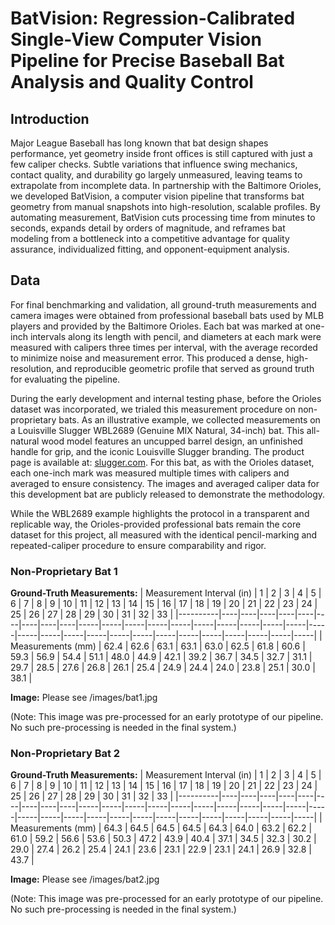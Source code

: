 # BatVision: Regression-Calibrated Single-View Computer Vision Pipeline for Precise Baseball Bat Analysis and Quality Control

## Introduction

Major League Baseball has long known that bat design shapes performance, yet geometry inside front offices is still captured with just a few caliper checks. Subtle variations that influence swing mechanics, contact quality, and durability go largely unmeasured, leaving teams to extrapolate from incomplete data. In partnership with the Baltimore Orioles, we developed BatVision, a computer vision pipeline that transforms bat geometry from manual snapshots into high-resolution, scalable profiles. By automating measurement, BatVision cuts processing time from minutes to seconds, expands detail by orders of magnitude, and reframes bat modeling from a bottleneck into a competitive advantage for quality assurance, individualized fitting, and opponent-equipment analysis.


## Data

For final benchmarking and validation, all ground-truth measurements and camera images were obtained from professional baseball bats used by MLB players and provided by the Baltimore Orioles. Each bat was marked at one-inch intervals along its length with pencil, and diameters at each mark were measured with calipers three times per interval, with the average recorded to minimize noise and measurement error. This produced a dense, high-resolution, and reproducible geometric profile that served as ground truth for evaluating the pipeline.

During the early development and internal testing phase, before the Orioles dataset was incorporated, we trialed this measurement procedure on non-proprietary bats. As an illustrative example, we collected measurements on a Louisville Slugger WBL2689 (Genuine MIX Natural, 34-inch) bat. This all-natural wood model features an uncupped barrel design, an unfinished handle for grip, and the iconic Louisville Slugger branding. The product page is available at: [slugger.com](https://www.slugger.com/en-us/product/genuine-mix-natural-wbl2689?ef_id=CjwKCAjw_-3GBhAYEiwAjh9fUK_feS41eyZIyxvYTorBjdtwlIWU0bEgSLPkNzm0cHCjlAeYFFj9GxoC0KAQAvD_BwE:G:s&s_kwcid=AL!15981!3&utm_source=x&utm_medium=ps|shp|dy&utm_campaign=SEM_PMAX_SLUGGER_BTG_BASEBALL&cmpid=ps|shp|dy|x|SEM_PMAX_SLUGGER_BTG_BASEBALL|&gad_source=1&gad_campaignid=17190794525&gbraid=0AAAAADcc_XA4C2CmFkEYkt81jyUxw-b4f&gclid=CjwKCAjw_-3GBhAYEiwAjh9fUK_feS41eyZIyxvYTorBjdtwlIWU0bEgSLPkNzm0cHCjlAeYFFj9GxoC0KAQAvD_BwE
).
For this bat, as with the Orioles dataset, each one-inch mark was measured multiple times with calipers and averaged to ensure consistency. The images and averaged caliper data for this development bat are publicly released to demonstrate the methodology.

While the WBL2689 example highlights the protocol in a transparent and replicable way, the Orioles-provided professional bats remain the core dataset for this project, all measured with the identical pencil-marking and repeated-caliper procedure to ensure comparability and rigor.

### Non-Proprietary Bat 1
**Ground-Truth Measurements:**
| Measurement Interval (in) | 1 | 2 | 3 | 4 | 5 | 6 | 7 | 8 | 9 | 10 | 11 | 12 | 13 | 14 | 15 | 16 | 17 | 18 | 19 | 20 | 21 | 22 | 23 | 24 | 25 | 26 | 27 | 28 | 29 | 30 | 31 | 32 | 33 |
|----------|----|----|----|----|----|----|----|----|----|-----|-----|-----|-----|-----|-----|-----|-----|-----|-----|-----|-----|-----|-----|-----|-----|-----|-----|-----|-----|-----|-----|-----|-----|
| Measurements (mm)       | 62.4 | 62.6 | 63.1 | 63.1 | 63.0 | 62.5 | 61.8 | 60.6 | 59.3 | 56.9 | 54.4 | 51.1 | 48.0 | 44.9 | 42.1 | 39.2 | 36.7 | 34.5 | 32.7 | 31.1 | 29.7 | 28.5 | 27.6 | 26.8 | 26.1 | 25.4 | 24.9 | 24.4 | 24.0 | 23.8 | 25.1 | 30.0 | 38.1 |

**Image:**
Please see /images/bat1.jpg

(Note: This image was pre-processed for an early prototype of our pipeline. No such pre-processing is needed in the final system.)


### Non-Proprietary Bat 2
**Ground-Truth Measurements:**
| Measurement Interval (in) | 1 | 2 | 3 | 4 | 5 | 6 | 7 | 8 | 9 | 10 | 11 | 12 | 13 | 14 | 15 | 16 | 17 | 18 | 19 | 20 | 21 | 22 | 23 | 24 | 25 | 26 | 27 | 28 | 29 | 30 | 31 | 32 | 33 |
|----------|----|----|----|----|----|----|----|----|----|-----|-----|-----|-----|-----|-----|-----|-----|-----|-----|-----|-----|-----|-----|-----|-----|-----|-----|-----|-----|-----|-----|-----|-----|
| Measurements (mm)         | 64.3 | 64.5 | 64.5 | 64.5 | 64.3 | 64.0 | 63.2 | 62.2 | 61.0 | 59.2 | 56.6 | 53.6 | 50.3 | 47.2 | 43.9 | 40.4 | 37.1 | 34.5 | 32.3 | 30.2 | 29.0 | 27.4 | 26.2 | 25.4 | 24.1 | 23.6 | 23.1 | 22.9 | 23.1 | 24.1 | 26.9 | 32.8 | 43.7 |

**Image:**
Please see /images/bat2.jpg

(Note: This image was pre-processed for an early prototype of our pipeline. No such pre-processing is needed in the final system.)




